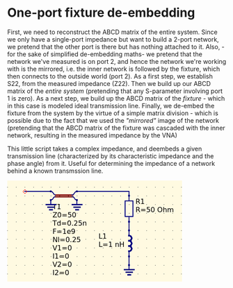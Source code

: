# One-port fixture de-embedding

First, we need to reconstruct the ABCD matrix of the entire system. Since we only have a single-port impedance but want to build a 2-port network, we pretend that the other port is there but has nothing attached to it. Also, -for the sake of simplified de-embedding maths- we pretend that the network we've measured is on port 2, and hence the network we're working with is the mirrored, i.e. the inner network is followed by the fixture, which then connects to the outside world (port 2).
As a first step, we establish S22, from the measured impedance (Z22). Then we build up our ABCD matrix of the *entire system* (pretending that any S-parameter involving port 1 is zero).
As a next step, we build up the ABCD matrix of the *fixture* - which in this case is modeled ideal transmission line.
Finally, we de-embed the fixture from the system by the virtue of a simple matrix division - which is possible due to the fact that we used the *"mirrored"* image of the network (pretending that the ABCD matrix of the fixture was cascaded with the inner network, resulting in the measured impedance by the VNA) 

This little script takes a complex impedance, and deembeds a given transmission line (characterized by its characteristic impedance and the phase angle) from it. Useful for determining the impedance of a network behind a known transmssion line.

![deembed](deembed.png)


